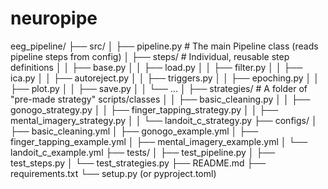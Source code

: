 # neuropipe
eeg_pipeline/
├── src/
│   ├── pipeline.py         # The main Pipeline class (reads pipeline steps from config)
│   ├── steps/              # Individual, reusable step definitions
│   │   ├── base.py
│   │   ├── load.py
│   │   ├── filter.py
│   │   ├── ica.py
│   │   ├── autoreject.py
│   │   ├── triggers.py
│   │   ├── epoching.py
│   │   ├── plot.py
│   │   ├── save.py
│   │   └── ...
│   ├── strategies/         # A folder of "pre-made strategy" scripts/classes
│   │   ├── basic_cleaning.py
│   │   ├── gonogo_strategy.py
│   │   ├── finger_tapping_strategy.py
│   │   ├── mental_imagery_strategy.py
│   │   └── landoit_c_strategy.py
├── configs/
│   ├── basic_cleaning.yml
│   ├── gonogo_example.yml
│   ├── finger_tapping_example.yml
│   ├── mental_imagery_example.yml
│   └── landoit_c_example.yml
├── tests/
│   ├── test_pipeline.py
│   ├── test_steps.py
│   └── test_strategies.py
├── README.md
├── requirements.txt
└── setup.py (or pyproject.toml)
